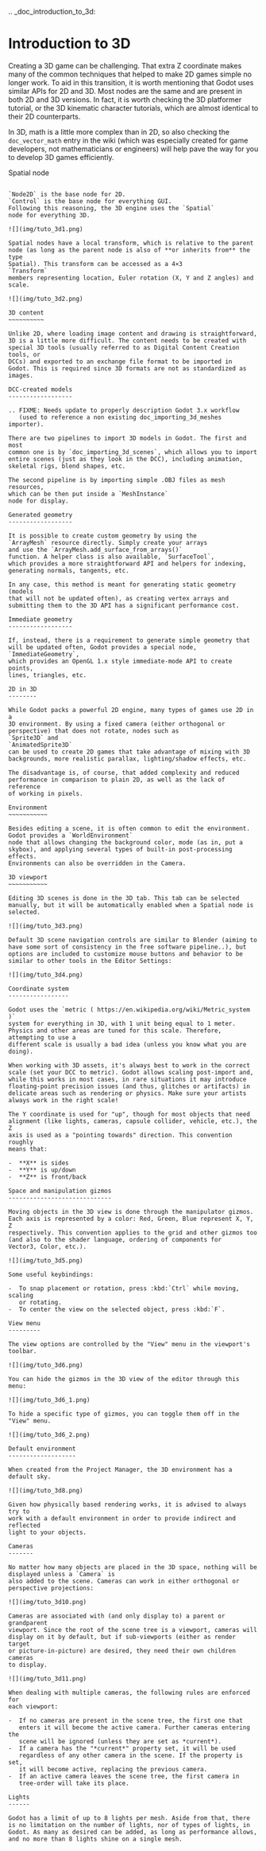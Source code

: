 .. _doc_introduction_to_3d:

Introduction to 3D
==================

Creating a 3D game can be challenging. That extra Z coordinate makes
many of the common techniques that helped to make 2D games simple no
longer work. To aid in this transition, it is worth mentioning that
Godot uses similar APIs for 2D and 3D. Most nodes are the same and
are present in both 2D and 3D versions. In fact, it is worth checking
the 3D platformer tutorial, or the 3D kinematic character tutorials,
which are almost identical to their 2D counterparts.

In 3D, math is a little more complex than in 2D, so also checking the
`doc_vector_math` entry in the wiki (which was especially created for game
developers, not mathematicians or engineers) will help pave the way for you
to develop 3D games efficiently.

Spatial node
~~~~~~~~~~~~

`Node2D` is the base node for 2D.
`Control` is the base node for everything GUI.
Following this reasoning, the 3D engine uses the `Spatial`
node for everything 3D.

![](img/tuto_3d1.png)

Spatial nodes have a local transform, which is relative to the parent
node (as long as the parent node is also of **or inherits from** the type
Spatial). This transform can be accessed as a 4×3
`Transform`
members representing location, Euler rotation (X, Y and Z angles) and
scale.

![](img/tuto_3d2.png)

3D content
~~~~~~~~~~

Unlike 2D, where loading image content and drawing is straightforward,
3D is a little more difficult. The content needs to be created with
special 3D tools (usually referred to as Digital Content Creation tools, or
DCCs) and exported to an exchange file format to be imported in
Godot. This is required since 3D formats are not as standardized as images.

DCC-created models
------------------

.. FIXME: Needs update to properly description Godot 3.x workflow
   (used to reference a non existing doc_importing_3d_meshes importer).

There are two pipelines to import 3D models in Godot. The first and most
common one is by `doc_importing_3d_scenes`, which allows you to import
entire scenes (just as they look in the DCC), including animation,
skeletal rigs, blend shapes, etc.

The second pipeline is by importing simple .OBJ files as mesh resources,
which can be then put inside a `MeshInstance`
node for display.

Generated geometry
------------------

It is possible to create custom geometry by using the
`ArrayMesh` resource directly. Simply create your arrays
and use the `ArrayMesh.add_surface_from_arrays()`
function. A helper class is also available, `SurfaceTool`,
which provides a more straightforward API and helpers for indexing,
generating normals, tangents, etc.

In any case, this method is meant for generating static geometry (models
that will not be updated often), as creating vertex arrays and
submitting them to the 3D API has a significant performance cost.

Immediate geometry
------------------

If, instead, there is a requirement to generate simple geometry that
will be updated often, Godot provides a special node,
`ImmediateGeometry`,
which provides an OpenGL 1.x style immediate-mode API to create points,
lines, triangles, etc.

2D in 3D
--------

While Godot packs a powerful 2D engine, many types of games use 2D in a
3D environment. By using a fixed camera (either orthogonal or
perspective) that does not rotate, nodes such as
`Sprite3D` and
`AnimatedSprite3D`
can be used to create 2D games that take advantage of mixing with 3D
backgrounds, more realistic parallax, lighting/shadow effects, etc.

The disadvantage is, of course, that added complexity and reduced
performance in comparison to plain 2D, as well as the lack of reference
of working in pixels.

Environment
~~~~~~~~~~~

Besides editing a scene, it is often common to edit the environment.
Godot provides a `WorldEnvironment`
node that allows changing the background color, mode (as in, put a
skybox), and applying several types of built-in post-processing effects.
Environments can also be overridden in the Camera.

3D viewport
~~~~~~~~~~~

Editing 3D scenes is done in the 3D tab. This tab can be selected
manually, but it will be automatically enabled when a Spatial node is
selected.

![](img/tuto_3d3.png)

Default 3D scene navigation controls are similar to Blender (aiming to
have some sort of consistency in the free software pipeline..), but
options are included to customize mouse buttons and behavior to be
similar to other tools in the Editor Settings:

![](img/tuto_3d4.png)

Coordinate system
-----------------

Godot uses the `metric ( https://en.wikipedia.org/wiki/Metric_system )`
system for everything in 3D, with 1 unit being equal to 1 meter.
Physics and other areas are tuned for this scale. Therefore, attempting to use a
different scale is usually a bad idea (unless you know what you are doing).

When working with 3D assets, it's always best to work in the correct
scale (set your DCC to metric). Godot allows scaling post-import and,
while this works in most cases, in rare situations it may introduce
floating-point precision issues (and thus, glitches or artifacts) in
delicate areas such as rendering or physics. Make sure your artists
always work in the right scale!

The Y coordinate is used for "up", though for most objects that need
alignment (like lights, cameras, capsule collider, vehicle, etc.), the Z
axis is used as a "pointing towards" direction. This convention roughly
means that:

-  **X** is sides
-  **Y** is up/down
-  **Z** is front/back

Space and manipulation gizmos
-----------------------------

Moving objects in the 3D view is done through the manipulator gizmos.
Each axis is represented by a color: Red, Green, Blue represent X, Y, Z
respectively. This convention applies to the grid and other gizmos too
(and also to the shader language, ordering of components for
Vector3, Color, etc.).

![](img/tuto_3d5.png)

Some useful keybindings:

-  To snap placement or rotation, press :kbd:`Ctrl` while moving, scaling
   or rotating.
-  To center the view on the selected object, press :kbd:`F`.

View menu
---------

The view options are controlled by the "View" menu in the viewport's toolbar.

![](img/tuto_3d6.png)

You can hide the gizmos in the 3D view of the editor through this menu:

![](img/tuto_3d6_1.png)

To hide a specific type of gizmos, you can toggle them off in the "View" menu.

![](img/tuto_3d6_2.png)

Default environment
-------------------

When created from the Project Manager, the 3D environment has a default sky.

![](img/tuto_3d8.png)

Given how physically based rendering works, it is advised to always try to
work with a default environment in order to provide indirect and reflected
light to your objects.

Cameras
-------

No matter how many objects are placed in the 3D space, nothing will be
displayed unless a `Camera` is
also added to the scene. Cameras can work in either orthogonal or
perspective projections:

![](img/tuto_3d10.png)

Cameras are associated with (and only display to) a parent or grandparent
viewport. Since the root of the scene tree is a viewport, cameras will
display on it by default, but if sub-viewports (either as render target
or picture-in-picture) are desired, they need their own children cameras
to display.

![](img/tuto_3d11.png)

When dealing with multiple cameras, the following rules are enforced for
each viewport:

-  If no cameras are present in the scene tree, the first one that
   enters it will become the active camera. Further cameras entering the
   scene will be ignored (unless they are set as *current*).
-  If a camera has the "*current*" property set, it will be used
   regardless of any other camera in the scene. If the property is set,
   it will become active, replacing the previous camera.
-  If an active camera leaves the scene tree, the first camera in
   tree-order will take its place.

Lights
------

Godot has a limit of up to 8 lights per mesh. Aside from that, there
is no limitation on the number of lights, nor of types of lights, in
Godot. As many as desired can be added, as long as performance allows,
and no more than 8 lights shine on a single mesh.
